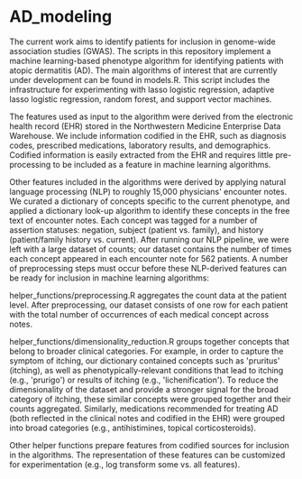 # AD_modeling
The current work aims to identify patients for inclusion in genome-wide association studies (GWAS). The scripts in this repository implement a machine learning-based phenotype algorithm for identifying patients with atopic dermatitis (AD). The main algorithms of interest that are currently under development can be found in models.R. This script includes the infrastructure for experimenting with lasso logistic regression, adaptive lasso logistic regression, random forest, and support vector machines.

The features used as input to the algorithm were derived from the electronic health record (EHR) stored in the Northwestern Medicine Enterprise Data Warehouse. We include information codified in the EHR, such as diagnosis codes, prescribed medications, laboratory results, and demographics. Codified information is easily extracted from the EHR and requires little pre-processing to be included as a feature in machine learning algorithms.

Other features included in the algorithms were derived by applying natural language processing (NLP) to roughly 15,000 physicians' encounter notes. We curated a dictionary of concepts specific to the current phenotype, and applied a dictionary look-up algorithm to identify these concepts in the free text of encounter notes. Each concept was tagged for a number of assertion statuses: negation, subject (patient vs. family), and history (patient/family history vs. current). After running our NLP pipeline, we were left with a large dataset of counts; our dataset contains the number of times each concept appeared in each encounter note for 562 patients. A number of preprocessing steps must occur before these NLP-derived features can be ready for inclusion in machine learning algorithms:

helper_functions/preprocessing.R aggregates the count data at the patient level. After preprocessing, our dataset consists of one row for each patient with the total number of occurrences of each medical concept across notes.

helper_functions/dimensionality_reduction.R groups together concepts that belong to broader clinical categories. For example, in order to capture the symptom of itching, our dictionary contained concepts such as 'pruritus' (itching), as well as phenotypically-relevant conditions that lead to itching (e.g., 'prurigo') or results of itching (e.g., 'lichenification'). To reduce the dimensionality of the dataset and provide a stronger signal for the broad category of itching, these similar concepts were grouped together and their counts aggregated. Similarly, medications recommended for treating AD (both reflected in the clinical notes and codified in the EHR) were grouped into broad categories (e.g., antihistimines, topical corticosteroids).

Other helper functions prepare features from codified sources for inclusion in the algorithms. The representation of these features can be customized for experimentation (e.g., log transform some vs. all features).
